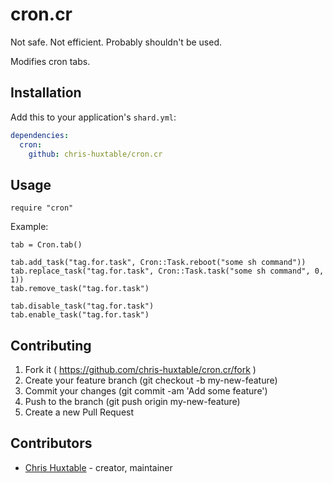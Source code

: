 # cron.cr

Not safe. Not efficient. Probably shouldn't be used.

Modifies cron tabs.


## Installation

Add this to your application's `shard.yml`:

```yaml
dependencies:
  cron:
    github: chris-huxtable/cron.cr
```


## Usage

```crystal
require "cron"
```

Example:
```crystal
tab = Cron.tab()

tab.add_task("tag.for.task", Cron::Task.reboot("some sh command"))
tab.replace_task("tag.for.task", Cron::Task.task("some sh command", 0, 1))
tab.remove_task("tag.for.task")

tab.disable_task("tag.for.task")
tab.enable_task("tag.for.task")
```


## Contributing

1. Fork it ( https://github.com/chris-huxtable/cron.cr/fork )
2. Create your feature branch (git checkout -b my-new-feature)
3. Commit your changes (git commit -am 'Add some feature')
4. Push to the branch (git push origin my-new-feature)
5. Create a new Pull Request


## Contributors

- [Chris Huxtable](https://github.com/chris-huxtable) - creator, maintainer
